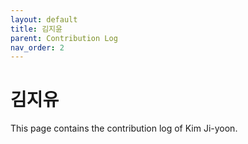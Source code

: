 ```yaml
---
layout: default
title: 김지윤
parent: Contribution Log
nav_order: 2
---
```


# 김지유

This page contains the contribution log of Kim Ji-yoon.
